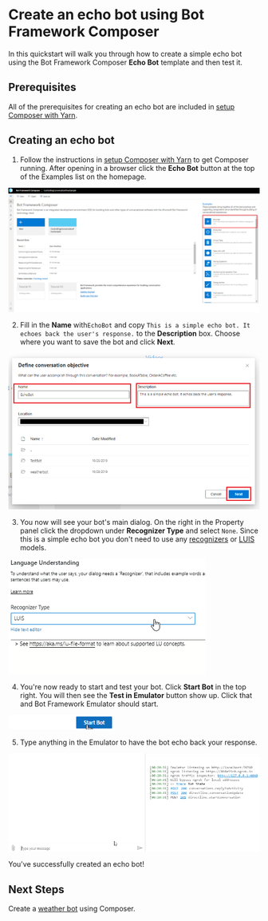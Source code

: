# Create an echo bot using Bot Framework Composer
In this quickstart will walk you through how to create a simple echo bot using the Bot Framework Composer **Echo Bot** template and then test it.

## Prerequisites
All of the prerequisites for creating an echo bot are included in [setup Composer with Yarn](./setup-yarn.md).

## Creating an echo bot
1. Follow the instructions in [setup Composer with Yarn](./setup-yarn.md) to get Composer running. 
After opening in a browser click the **Echo Bot** button at the top of the Examples list on the homepage.

![homepage new button](./media/tutorial-echobot/echo-new.png)

2. Fill in the **Name** with`EchoBot` and copy `This is a simple echo bot. It echoes back the user's response.` to the **Description** box. Choose where you want to save the bot and click **Next**.

![echo bot details](./media/tutorial-echobot/tutorial-echo-setup.png)

3. You now will see your bot's main dialog. On the right in the Property panel click the dropdown under **Recognizer Type** and select `None`. Since this is a simple echo bot you don't need to use any [recognizers](./concept-events-and-triggers-draft.md#regular-expression-recognizer#regular-expression-recognizer) or [LUIS](https://aka.ms/what-is-luis) models.

![set recognizer type](./media/tutorial-echobot/select-none-recognizer.gif)

4. You're now ready to start and test your bot. Click **Start Bot** in the top right. You will then see the **Test in Emulator** button show up. Click that and Bot Framework Emulator should start.

![start bot](./media/tutorial-echobot/start-bot.gif)

5. Type anything in the Emulator to have the bot echo back your response.

![test in emulator](./media/tutorial-echobot/test-emulator.gif)

You've successfully created an echo bot!  

## Next Steps
Create a [weather bot](https://github.com/vishwacsena/composer-managed-lab) using Composer.


